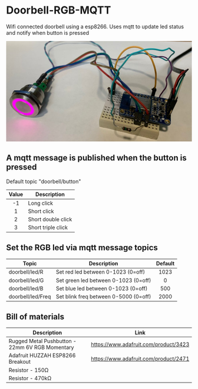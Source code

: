 # Doorbell-RGB-MQTT

Wifi connected doorbell using a esp8266.
Uses mqtt to update led status and notify when button is pressed

![Doorbell picture](/doorbell-rgb-mqtt.jpg)



## A mqtt message is published when the button is pressed
Default topic "doorbell/button"

| Value | Description |
| :---: | --- |
| -1 | Long click |
| 1 | Short click |
| 2 | Short double click |
| 3 | Short triple click |


## Set the RGB led via mqtt message topics

| Topic | Description | Default |
| --- | --- | :---: |
| doorbell/led/R | Set red led between 0-1023 (0=off) | 1023 |  
| doorbell/led/G | Set green led between 0-1023 (0=off) | 0 |
| doorbell/led/B | Set blue led between 0-1023 (0=off) | 500 |
| doorbell/led/Freq | Set blink freq between 0-5000  (0=off) | 2000 |


## Bill of materials

| Description | Link |
| --- | --- |
| Rugged Metal Pushbutton - 22mm 6V RGB Momentary | https://www.adafruit.com/product/3423 |
| Adafruit HUZZAH ESP8266 Breakout | https://www.adafruit.com/product/2471 |
| Resistor - 150Ω | |
| Resistor - 470kΩ | |

